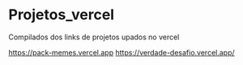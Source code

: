 # Projetos_vercel
Compilados dos links de projetos upados no vercel

https://pack-memes.vercel.app
https://verdade-desafio.vercel.app/
